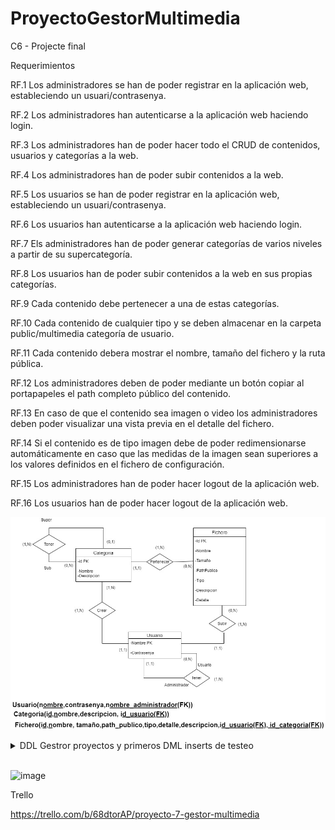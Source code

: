 # ProyectoGestorMultimedia
C6 - Projecte final


Requerimientos


RF.1
Los administradores se han de poder registrar en la aplicación web, estableciendo un usuari/contrasenya.

RF.2
Los administradores han autenticarse a la aplicación web haciendo login.

RF.3
Los administradores han de poder hacer todo el CRUD de contenidos, usuarios y categorías a la web.

RF.4
Los administradores han de poder subir contenidos a la web.

RF.5
Los usuarios se han de poder registrar en la aplicación web, estableciendo un usuari/contrasenya.

RF.6
Los usuarios han autenticarse a la aplicación web haciendo login.

RF.7
Els administradores han de poder generar categorías de varios niveles a partir de su supercategoría.

RF.8
Los usuarios han de poder subir contenidos a la web en sus propias categorías.

RF.9
Cada contenido debe pertenecer a una de estas categorías.

RF.10
Cada contenido de cualquier tipo y se deben almacenar en la carpeta public/multimedia categoría de usuario.

RF.11
Cada contenido debera mostrar el nombre, tamaño del fichero y la ruta pública.

RF.12
Los administradores deben de poder mediante un botón copiar al portapapeles el path completo
público del contenido.

RF.13
En caso de que el contenido sea imagen o video los administradores deben poder visualizar una vista previa en el detalle del fichero.

RF.14
Si el contenido es de tipo imagen debe de poder redimensionarse automáticamente en caso que las medidas de la imagen sean superiores a los valores definidos en el fichero de configuración.

RF.15
Los administradores han de poder hacer logout de la aplicación web.

RF.16
Los usuarios han de poder hacer logout de la aplicación web.


![image](https://github.com/JoanHurtadoKuin/ProyectoGestorMultimedia/blob/master/diagramaProyectoMultimedia.jpg)


<details>
  <summary> DDL Gestror proyectos y primeros DML inserts de testeo </summary>
<br>
 
 <br>
<p align="justify">SQL </p>
  
``` sql
  DROP TABLE IF EXISTS `usuario`;
CREATE TABLE IF NOT EXISTS `usuario`  (
    `nombre` VARCHAR(50)  PRIMARY KEY,
    `contrasenya` VARCHAR(50) NOT NULL
);

INSERT INTO `usuario` (nombre, contrasenya)
VALUES
	('Daniel', '745258424'),
	('Jose', '745258423');

DROP TABLE IF EXISTS `categoria` ;
CREATE TABLE IF NOT EXISTS `categoria` (
    `id` INT auto_increment  PRIMARY KEY,
    `nombre` VARCHAR(100) NOT NULL UNIQUE,
    `descripcion` VARCHAR(255),
    `id_supercategoria` INT, 
    `nombre_usuario` VARCHAR(50),
     KEY(id_supercategoria), FOREIGN KEY(id_supercategoria) REFERENCES categoria(id)
     ON DELETE CASCADE ON UPDATE CASCADE,
	 KEY(nombre_usuario), FOREIGN KEY(nombre_usuario) REFERENCES usuario(nombre)
     ON DELETE SET NULL ON UPDATE CASCADE
);

INSERT INTO `categoria` (`id`, `nombre`, `descripcion`, `id_supercategoria`, `nombre_usuario`) VALUES (default, 'patos', 'carpeta de patos', null, 'Jose');
INSERT INTO `categoria` (`id`, `nombre`, `descripcion`, `id_supercategoria`, `nombre_usuario`) VALUES (default, 'gatos', 'carpeta de gatos', LAST_INSERT_ID(), 'Jose');
INSERT INTO `categoria` (`id`, `nombre`, `descripcion`, `id_supercategoria`, `nombre_usuario`) VALUES (default, 'perros', 'carpeta de perros', LAST_INSERT_ID(), 'Jose');
INSERT INTO `categoria` (`id`, `nombre`, `descripcion`, `id_supercategoria`, `nombre_usuario`) VALUES (default, 'personas', 'carpeta de personas', LAST_INSERT_ID(), 'Jose');
INSERT INTO `categoria` (`id`, `nombre`, `descripcion`, `id_supercategoria`, `nombre_usuario`) VALUES (default, 'casas', 'carpeta de casas', LAST_INSERT_ID(), 'Jose');

/* Inserts de testeo

INSERT INTO `categoria` (`id`, `nombre`, `descripcion`, `id_supercategoria`, `nombre_usuario`) VALUES (default, 'cosas', 'carpeta de cosas', 1, 'Javier');
INSERT INTO `categoria` (`id`, `nombre`, `descripcion`, `id_supercategoria`, `nombre_usuario`) VALUES (default, 'casas', 'carpeta de casas', 1, 'Daniel');
INSERT INTO `categoria` (`id`, `nombre`, `descripcion`, `id_supercategoria`, `nombre_usuario`) VALUES (default, 'categoría', 'carpeta de categorías', 1, 'Daniel');

*/


DROP TABLE IF EXISTS `archivo` ;
CREATE TABLE IF NOT EXISTS `archivo` (
    `id` INT auto_increment PRIMARY KEY,
    `nombre` VARCHAR(100) NOT NULL,
	`tamanyo` INT NOT NULL,
	`path_publico` VARCHAR(255) NOT NULL,
	`tipo` VARCHAR(100) NOT NULL,
    `detalle` VARCHAR(255),
    `descripcion` VARCHAR(255),
    `id_categoria` INT NOT NULL,
	`nombre_usuario` VARCHAR(255),
	 KEY(id_categoria), FOREIGN KEY(id_categoria) REFERENCES categoria(id)
     ON DELETE CASCADE ON UPDATE CASCADE,
	 KEY(nombre_usuario), FOREIGN KEY(nombre_usuario) REFERENCES usuario(nombre)
     ON DELETE SET NULL ON UPDATE CASCADE
);

INSERT INTO `archivo` (nombre, tamanyo, path_publico, tipo, detalle, descripcion, id_categoria, nombre_usuario)
VALUES
	('gato_hilo','5','/c/gatos','png','Gato hilo','Gato con un hilo','1','Daniel'),
	('pato_estanque','10','/c/patos','png','Pato en un estanque','Pato en un estanque antiguo',1,'Daniel'),
	('perro_parque','4','/c/perro','png','perro en un parque','perro en un parque para perros',11,'Daniel'),
	('hombre_banco','1','/c/personas','png','hombre en un banco','hombre en un banco blanco',21,'Daniel'),
	('casa_fachada','15','/c/casa','png','fachada grande','fachada grande de casa de pueblo',31,'Daniel');
```
  </details>
<br>


![image](https://github.com/JoanHurtadoKuin/ProyectoGestorMultimedia/blob/master/modelo_gestor_multimedia.jpeg)

Trello 

https://trello.com/b/68dtorAP/proyecto-7-gestor-multimedia
